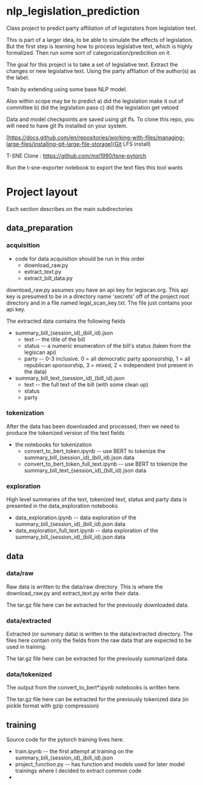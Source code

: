 # nlp_legislation_prediction
Class project to predict party affiliation of of legistators from legislation text.

This is part of a larger idea, to be able to simulate the effects of legislation. But the first step is learning how to process legislative text, which is highly formalized. Then run some sort of categorization/predicition on it.

The goal for this project is to take a set of legislative text. Extract the changes or new legislative text. Using the party affliation of the author(s) as the label. 

Train by extending using some base NLP model.

Also within scope may be to predict 
a) did the legislation make it out of committee
b) did the legislation pass
c) did the legislation get vetoed


Data and model checkpoints are saved using git lfs. To clone this 
repo, you will need to have git lfs installed on your system.

[https://docs.github.com/en/repositories/working-with-files/managing-large-files/installing-git-large-file-storage](Git LFS install)


T-SNE
Clone : https://github.com/mxl1990/tsne-pytorch 

Run the t-sne-exporter notebook to export the text files this tool wants

# Project layout
Each section describes on the main subdirectories

## data_preparation 

### acquisition
* code for data acquisition should be run in this order
  * download_raw.py
  * extract_text.py
  * extract_bill_data.py

download_raw.py assumes you have an api key for legiscan.org. This api key is presumed to be in a directory name 'secrets'
off of the project root directory and in a file named legal_scan_key.txt. The file just contains your api key.

The extracted data contains the following fields
* summary_bill_(session_id)_(bill_id).json
  * text -- the title of the bill
  * status -- a numeric enumeration of the bill's status (taken from the legiscan api)
  * party -- 0-3 inclusive. 0 = all democratic party sponsorship, 1 = all republican sponsorship, 3 = mixed, 2 = independent (not present in the data)
* summary_bill_text_(session_id)_(bill_id).json
  * text -- the full text of the bill (with some clean up)
  * status
  * party

### tokenization
After the data has been downloaded and processed, then we need to produce the tokenized version of the text fields
* the notebooks for tokenization
  * convert_to_bert_token.ipynb -- use BERT to tokenize the summary_bill_(session_id)_(bill_id).json data
  * convert_to_bert_token_full_text.ipynb -- use BERT to tokenize the summary_bill_text_(session_id)_(bill_id).json data



### exploration
High level summaries of the text, tokenized text, status and party data is presented in the data_exploration notebooks
* data_exploration.ipynb -- data exploration of the summary_bill_(session_id)_(bill_id).json data
* data_exploration_full_text.ipynb --  data exploration of the summary_bill_(session_id)_(bill_id).json data
## data

### data/raw
Raw data is written to the data/raw directory. This is where the download_raw.py and extract_text.py write their data.

The tar.gz file here can be extracted for the previously downloaded data.

### data/extracted
Extracted (or summary data) is written to the data/extracted directory. The files here contain only the fields from the raw data that 
are expected to be used in training.

The tar.gz file here can be extracted for the previously summarized data.
### data/tokenized
The output from the convert_to_bert*.ipynb notebooks is written here.

The tar.gz file here can be extracted for the previously tokenized data (in pickle format with gzip compression)


## training
Source code for the pytorch training lives here.
* train.ipynb -- the first attempt at training on the summary_bill_(session_id)_(bill_id).json
* project_function.py -- has function and models used for later model trainings where I decided to extract common code
* 

